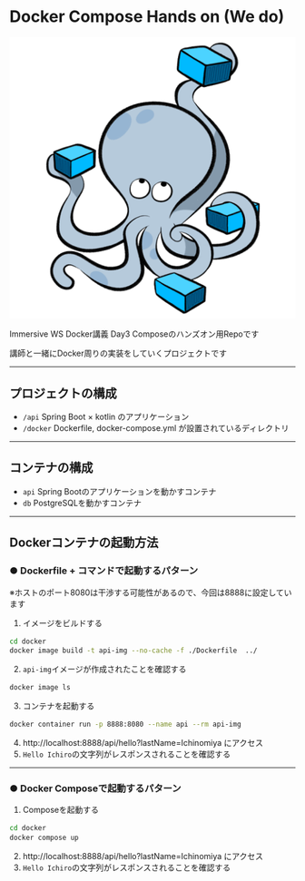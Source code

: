 # Docker Compose Hands on (We do)

![img.png](../compose.png)

Immersive WS Docker講義 Day3 Composeのハンズオン用Repoです

講師と一緒にDocker周りの実装をしていくプロジェクトです

___

## プロジェクトの構成
- `/api` Spring Boot × kotlin のアプリケーション
- `/docker` Dockerfile, docker-compose.yml が設置されているディレクトリ

___

## コンテナの構成
- `api` Spring Bootのアプリケーションを動かすコンテナ
- `db` PostgreSQLを動かすコンテナ

___
## Dockerコンテナの起動方法

### ● Dockerfile + コマンドで起動するパターン

※ホストのポート8080は干渉する可能性があるので、今回は8888に設定しています

1. イメージをビルドする
```bash
cd docker
docker image build -t api-img --no-cache -f ./Dockerfile  ../
```
2. `api-img`イメージが作成されたことを確認する
```bash
docker image ls
```

3. コンテナを起動する
```bash
docker container run -p 8888:8080 --name api --rm api-img
```

4. http://localhost:8888/api/hello?lastName=Ichinomiya にアクセス
5. `Hello Ichiro`の文字列がレスポンスされることを確認する

___

### ● Docker Composeで起動するパターン

1. Composeを起動する
```bash
cd docker
docker compose up
```
2. http://localhost:8888/api/hello?lastName=Ichinomiya にアクセス
3. `Hello Ichiro`の文字列がレスポンスされることを確認する
